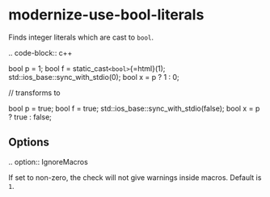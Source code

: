 modernize-use-bool-literals
===========================

Finds integer literals which are cast to `bool`.

.. code-block:: c++

bool p = 1; bool f = static\_cast`<bool>`{=html}(1);
std::ios\_base::sync\_with\_stdio(0); bool x = p ? 1 : 0;

// transforms to

bool p = true; bool f = true; std::ios\_base::sync\_with\_stdio(false);
bool x = p ? true : false;

Options
-------

.. option:: IgnoreMacros

If set to non-zero, the check will not give warnings inside macros.
Default is `1`.
